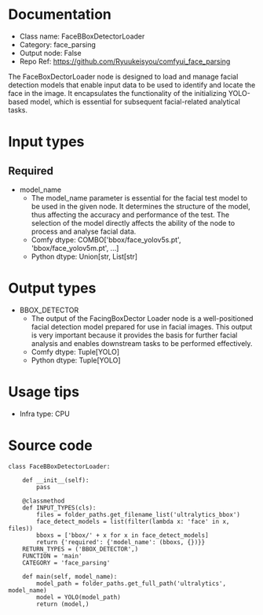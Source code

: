 # Documentation
- Class name: FaceBBoxDetectorLoader
- Category: face_parsing
- Output node: False
- Repo Ref: https://github.com/Ryuukeisyou/comfyui_face_parsing

The FaceBoxDectorLoader node is designed to load and manage facial detection models that enable input data to be used to identify and locate the face in the image. It encapsulates the functionality of the initializing YOLO-based model, which is essential for subsequent facial-related analytical tasks.

# Input types
## Required
- model_name
    - The model_name parameter is essential for the facial test model to be used in the given node. It determines the structure of the model, thus affecting the accuracy and performance of the test. The selection of the model directly affects the ability of the node to process and analyse facial data.
    - Comfy dtype: COMBO['bbox/face_yolov5s.pt', 'bbox/face_yolov5m.pt', ...]
    - Python dtype: Union[str, List[str]

# Output types
- BBOX_DETECTOR
    - The output of the FacingBoxDector Loader node is a well-positioned facial detection model prepared for use in facial images. This output is very important because it provides the basis for further facial analysis and enables downstream tasks to be performed effectively.
    - Comfy dtype: Tuple[YOLO]
    - Python dtype: Tuple[YOLO]

# Usage tips
- Infra type: CPU

# Source code
```
class FaceBBoxDetectorLoader:

    def __init__(self):
        pass

    @classmethod
    def INPUT_TYPES(cls):
        files = folder_paths.get_filename_list('ultralytics_bbox')
        face_detect_models = list(filter(lambda x: 'face' in x, files))
        bboxs = ['bbox/' + x for x in face_detect_models]
        return {'required': {'model_name': (bboxs, {})}}
    RETURN_TYPES = ('BBOX_DETECTOR',)
    FUNCTION = 'main'
    CATEGORY = 'face_parsing'

    def main(self, model_name):
        model_path = folder_paths.get_full_path('ultralytics', model_name)
        model = YOLO(model_path)
        return (model,)
```